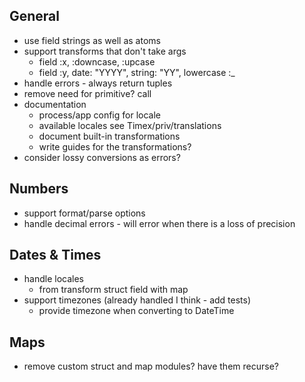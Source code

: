 ## General
* use field strings as well as atoms
* support transforms that don't take args
    * field :x, :downcase, :upcase
    * field :y, date: "YYYY", string: "YY", lowercase :_
* handle errors - always return tuples
* remove need for primitive? call
* documentation
    * process/app config for locale
    * available locales see Timex/priv/translations
    * document built-in transformations
    * write guides for the transformations?
* consider lossy conversions as errors?

## Numbers
* support format/parse options
* handle decimal errors - will error when there is a loss of precision

## Dates & Times
* handle locales
    * from transform struct field with map
* support timezones (already handled I think - add tests)
    * provide timezone when converting to DateTime

## Maps
* remove custom struct and map modules? have them recurse?
